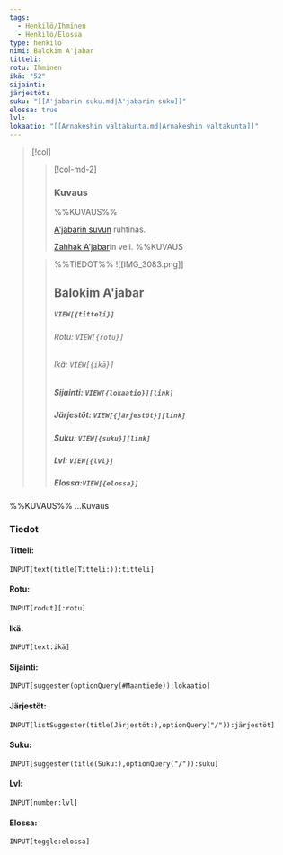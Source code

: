 ```yaml
---
tags:
  - Henkilö/Ihminen
  - Henkilö/Elossa
type: henkilö
nimi: Balokim A'jabar
titteli: 
rotu: Ihminen
ikä: "52"
sijainti: 
järjestöt: 
suku: "[[A'jabarin suku.md|A'jabarin suku]]"
elossa: true
lvl: 
lokaatio: "[[Arnakeshin valtakunta.md|Arnakeshin valtakunta]]"
---
```


>[!col]
>>[!col-md-2]
>>### Kuvaus
>>%%KUVAUS%%
>>
>> [A'jabarin suvun](A'jabarin%20suku.md) ruhtinas.
>>
>>[Zahhak A'jabar](Zahhak%20A'jabar.md)in veli.
>>%%KUVAUS
>
>>%%TIEDOT%%
>>![[IMG_3083.png]]
>> ## Balokim A'jabar
>>##### *`VIEW[{titteli}]`*
>>###### Rotu: `VIEW[{rotu}]`
>>###### Ikä: `VIEW[{ikä}]`
>>##### Sijainti: `VIEW[{lokaatio}][link]`
>>##### Järjestöt: `VIEW[{järjestöt}][link]`
>>##### Suku: `VIEW[{suku}][link]`
>>##### Lvl: `VIEW[{lvl}]`
>>##### Elossa:`VIEW[{elossa}]`

%%KUVAUS%%
...Kuvaus


### Tiedot
#### Titteli: 
`INPUT[text(title(Titteli:)):titteli]`
#### Rotu:
`INPUT[rodut][:rotu]`
#### Ikä:
`INPUT[text:ikä]`
#### Sijainti:
`INPUT[suggester(optionQuery(#Maantiede)):lokaatio]`
#### Järjestöt:
```meta-bind
INPUT[listSuggester(title(Järjestöt:),optionQuery("/")):järjestöt]
```
#### Suku:
`INPUT[suggester(title(Suku:),optionQuery("/")):suku]`
#### Lvl:
`INPUT[number:lvl]`
#### Elossa:
`INPUT[toggle:elossa]`







